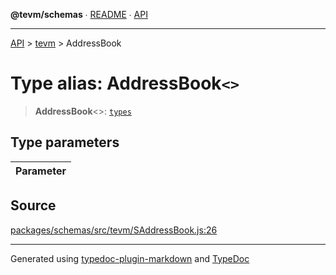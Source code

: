 **@tevm/schemas** ∙ [README](../../README.md) ∙ [API](../../API.md)

***

[API](../../API.md) > [tevm](../README.md) > AddressBook

# Type alias: AddressBook`<>`

> **AddressBook**\<\>: [`types`](../../types/README.md)

## Type parameters

| Parameter |
| :------ |

## Source

[packages/schemas/src/tevm/SAddressBook.js:26](https://github.com/evmts/tevm-monorepo/blob/main/packages/schemas/src/tevm/SAddressBook.js#L26)

***
Generated using [typedoc-plugin-markdown](https://www.npmjs.com/package/typedoc-plugin-markdown) and [TypeDoc](https://typedoc.org/)
